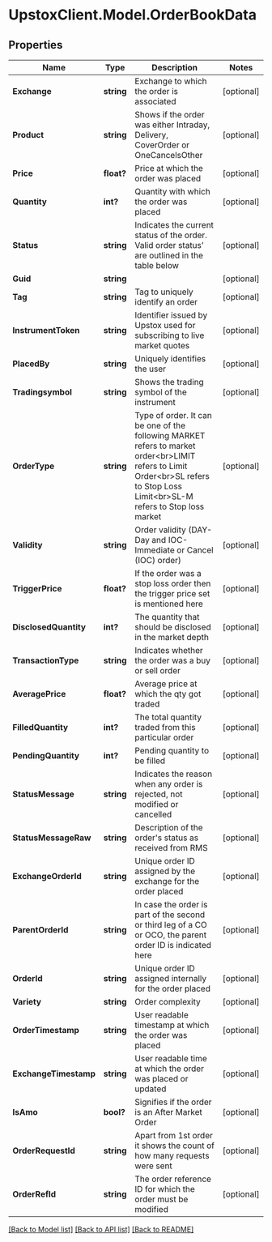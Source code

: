 # UpstoxClient.Model.OrderBookData
## Properties

Name | Type | Description | Notes
------------ | ------------- | ------------- | -------------
**Exchange** | **string** | Exchange to which the order is associated | [optional] 
**Product** | **string** | Shows if the order was either Intraday, Delivery, CoverOrder or OneCancelsOther | [optional] 
**Price** | **float?** | Price at which the order was placed | [optional] 
**Quantity** | **int?** | Quantity with which the order was placed | [optional] 
**Status** | **string** | Indicates the current status of the order. Valid order status’ are outlined in the table below | [optional] 
**Guid** | **string** |  | [optional] 
**Tag** | **string** | Tag to uniquely identify an order | [optional] 
**InstrumentToken** | **string** | Identifier issued by Upstox used for subscribing to live market quotes | [optional] 
**PlacedBy** | **string** | Uniquely identifies the user | [optional] 
**Tradingsymbol** | **string** | Shows the trading symbol of the instrument | [optional] 
**OrderType** | **string** | Type of order. It can be one of the following MARKET refers to market order&lt;br&gt;LIMIT refers to Limit Order&lt;br&gt;SL refers to Stop Loss Limit&lt;br&gt;SL-M refers to Stop loss market | [optional] 
**Validity** | **string** | Order validity (DAY- Day and IOC- Immediate or Cancel (IOC) order) | [optional] 
**TriggerPrice** | **float?** | If the order was a stop loss order then the trigger price set is mentioned here | [optional] 
**DisclosedQuantity** | **int?** | The quantity that should be disclosed in the market depth | [optional] 
**TransactionType** | **string** | Indicates whether the order was a buy or sell order | [optional] 
**AveragePrice** | **float?** | Average price at which the qty got traded | [optional] 
**FilledQuantity** | **int?** | The total quantity traded from this particular order | [optional] 
**PendingQuantity** | **int?** | Pending quantity to be filled | [optional] 
**StatusMessage** | **string** | Indicates the reason when any order is rejected, not modified or cancelled | [optional] 
**StatusMessageRaw** | **string** | Description of the order&#x27;s status as received from RMS | [optional] 
**ExchangeOrderId** | **string** | Unique order ID assigned by the exchange for the order placed | [optional] 
**ParentOrderId** | **string** | In case the order is part of the second or third leg of a CO or OCO, the parent order ID is indicated here | [optional] 
**OrderId** | **string** | Unique order ID assigned internally for the order placed | [optional] 
**Variety** | **string** | Order complexity | [optional] 
**OrderTimestamp** | **string** | User readable timestamp at which the order was placed | [optional] 
**ExchangeTimestamp** | **string** | User readable time at which the order was placed or updated | [optional] 
**IsAmo** | **bool?** | Signifies if the order is an After Market Order | [optional] 
**OrderRequestId** | **string** | Apart from 1st order it shows the count of how many requests were sent | [optional] 
**OrderRefId** | **string** | The order reference ID for which the order must be modified | [optional] 

[[Back to Model list]](../README.md#documentation-for-models) [[Back to API list]](../README.md#documentation-for-api-endpoints) [[Back to README]](../README.md)

